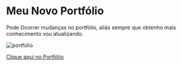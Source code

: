 # Meu Novo Portfólio


Pode Ocorrer mudanças no portfólio, aliás sempre que obtenho mais conhecimento vou atualizando.


![portfolio](https://user-images.githubusercontent.com/80603255/149239705-ef2289d1-c451-43c0-acb4-d14420272d26.jpg)




<a href="edrielleduarte.github.io"> [Clique aqui no Portfólio](https://user-images.githubusercontent.com/80603255/149239393-742879c7-1e43-405e-8782-f1544e313246.jpg)</a>

